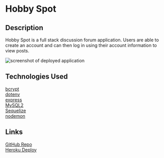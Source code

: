 # Hobby Spot

## Description

Hobby Spot is a full stack discussion forum application. Users are able to create an account and can then log in using their account information to view posts.

![screenshot of deployed application](ADD_IMAGE_URL_HERE)

## Technologies Used

[bcrypt](https://www.npmjs.com/package/bcrypt)  
[dotenv](https://www.npmjs.com/package/dotenv)  
[express](https://www.npmjs.com/package/express)  
[MySQL2](https://www.npmjs.com/package/mysql2)  
[Sequelize](https://www.npmjs.com/package/sequelize)  
[nodemon](https://www.npmjs.com/package/nodemon)

## Links

[GitHub Repo](https://github.com/Ehren-Lewis/HobbySpot)  
 [Heroku Deploy](https://damp-reaches-02576.herokuapp.com/)

<!-- This is full stack blog application that will focus on:

1. Allowing users to create a login
2.

# 3 databases

1.  schema.sql
    This database is used for initializing information such as blog topics, blog posts
2.  users.sql
    This database is used for login and user authentification
3.  userInfo.sql
    This database is used for storing information about what groups the user has joined, as well as preferences

users.sql

userId: {
type: integer

    probably UUID, it's more secure I think

}

blog posts need a timestamp. This will allow for chronological information presentation

preferences.sql. This could be a through table
or.

User.hasMany(hobbies);
Hobbies.belongsTo(User)

On home page:

SELECT preferences FROM User where User.userName = ${loginUsername}

If this is created dynamically, it may be best to have every databse (OR table)
be a different hobby, it's whatever choice. Probably table

USE DATABASE hobbies;

CREATE TABLE vidoe_games_posts (
psot_numb: INT,
img: img_value (Im not sure how images will work),
user_who_created: VARCHAR(30) (whoever created it),
text_value: string (whatever info they've put),
)

(Every other created table will follow this format essentially)

SELECT TABLE_NAME
FROM INFORMATION_SCHEMA.TABLES
WHERE TABLE_TYPE = 'BASE TABLE' AND TABLE_SCHEMA='dbName'

should get all system table names;

Then:
const som_placeholder = [];
for (i in User.preferences) {
some_placeholder.push(db.query('SELECT \* FROM ${preferences[i]})) (THIS CODE WILL NOT WORK SINCE MYSQL IS ASYNC)
}

then:
sort(someplace_holder by time closest to now);
send data to handlebars.
dynamically render the elements returned;

This should work for the user homepage.
IF you remove the user step and just do SELECT \* FROM url/params/pageName;
You can do link 72 and below for every individual page.

the only delete functionality I think of right now won't be with deleting users.
thats separate url handling to do that

deleting and adding and updating would be through the hobbies people subscribe to;
If doing a put:

First get user.
Then get all user information on preferences.
Since it's a put, append it to current user preference.
Then save

IF delete:
find the preference.name that matches the table name;
delete
save. -->
